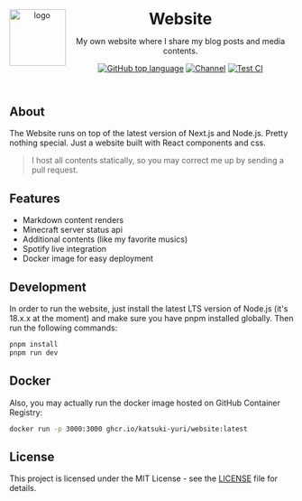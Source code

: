 <header>
<img src="https://www.katsuki.moe/favicons/pinned.svg" alt="logo" height="100" align="left">
<h1 style="display: inline">Website</h1>

My own website where I share my blog posts and media contents.

[![GitHub top language](https://img.shields.io/github/languages/top/katsuki-yuri/website?style=flat-square&logo=github)](https://github.com/uzinfocom-org/vicardi)
[![Channel](https://img.shields.io/badge/Chat-grey?style=flat-square&logo=telegram)](https://t.me/yurionblog)
[![Test CI](https://github.com/katsuki-yuri/website/actions/workflows/test.yml/badge.svg)](https://github.com/katsuki-yuri/website/actions/workflows/test.yml)

</header>

## About

The Website runs on top of the latest version of Next.js and Node.js. Pretty nothing special. Just a website built with React components and css.

> I host all contents statically, so you may correct me up by sending a pull request.

## Features

- Markdown content renders
- Minecraft server status api
- Additional contents (like my favorite musics)
- Spotify live integration
- Docker image for easy deployment

## Development

In order to run the website, just install the latest LTS version of Node.js (it's 18.x.x at the moment) and make sure you have pnpm installed globally. Then run
the following commands:

```bash
pnpm install
pnpm run dev
```

## Docker

Also, you may actually run the docker image hosted on GitHub Container Registry:

```bash
docker run -p 3000:3000 ghcr.io/katsuki-yuri/website:latest
```

## License

This project is licensed under the MIT License - see the [LICENSE](LICENSE) file for details.
